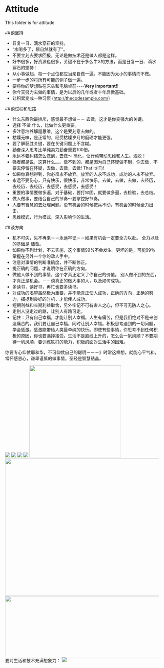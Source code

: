 # Attitude
This folder is for attitude

##谈坚持
* 日复一日、滴水穿石的坚持。    
* “水喝多了，尿自然就有了”。
* 不要立刻去要求回报，无论是做技术还是做人都是这样。  
* 好书很多，好资源也很多，关键不在于多么牛X的方法，而是日复一日、滴水穿石的坚持！  
* 从小事做起，每一个点位都应当亲自做一遍。不能因为太小的事情而不做。  
* 一步一步的将所有可能的例子做一遍。
* 要将你的梦想贴在床头和电脑桌前----**Very important!!**
* 你今天努力去做的事情，是为以后的几年或者十年后做基础。
* 让积累变成一种习惯 (http://thecodesample.com/)

##谈过程和思路
* 什么东西你最排斥，感觉最不想做－－ 去做，这才是你变强大的关键。
* 选择 不做 什么，比做什么更重要。    
* 多注意培养解题思维，这个是要刻意去做的。  
* 枯燥无味，是正常的，经受枯燥岁月的磨砺才能更强。
* 要了解获胜关键，要在关键问题上不含糊。
* 勤奋深入思考比单纯卖力勤奋重要100倍。
* 永远不要纠结怎么做到，去做～ 简化，让行动带动思维和人生。洒脱！
* 强者都是说，这算什么。。。做不到的，都是因为自己怀疑做不到，你去做，不要去停留在怀疑，去做，去做，去做! That it(IT)!
* 如果你真想得到，你必须永不放弃。放弃的人永不成功，成功的人永不放弃。
* 永远不要伤心，只有快乐，很快乐，非常快乐，去做，去做，去做，去经历，去经历，去经历，去感受，去感受，去感受！
* 重要的事情要做多遍，对于基础，要打牢固，就要做多遍，去检验，去总结。
* 做人做事，要结合自己的节奏～要掌控好节奏。
* 人要有智慧的去处理问题。没有机会的时候按兵不动，有机会的时候全力出击。
* 思维模式，行为模式，深入影响你的生活。

##谈方向
* 机不可失，失不再来－－永远牢记－－如果有机会一定要全力以赴。 全力以赴的基础是 储备。
* 如果你不列计划，不去实施，这个事情99%不会发生。更坏的是，可能99%掌握在另外一个你的敌人手中。
* 注意对事情的判断准确度，并不断修正。
* 提正确的问题，才说明你在正确的方向。
* 做他人做不到的事情，这个才真正定义了你自己的价值。 别人做不到的东西，才真正是机会。－－谈真正的做大事的人，以及如何成功。
* 多读书，读好书，再忙也要多读书。
* 对成功的渴望虽然极为重要，并不能真正使人成功，正确的方向，正确的努力，捕捉到良好的时机，才能使人成功。
* 短期利益和长期利益取舍，另外牢记不可有害人之心，但不可无防人之心。
* 走别人没走过的路，让别人有路可走。
* 记住：只有自己幸福，才能让别人幸福。人生有痛苦，但是我们绝对不是来创造痛苦的。我们要让自己幸福，同时让别人幸福。积极思考遇到的一切问题，学会感激。感激能带给人类最单纯的快乐。即使有些事情，你思考不到任何积极的原因，你也要选择接受。生活不是直线上升的，怎么会一帆风顺？不要期待一帆风顺，要训练铁打的能力，积极的面对生活中的困难。




你要专心仰仗耶和华，不可仰仗自己的聪明－－－》时常这样想，就能心平气和，常怀感恩心，谦卑谨慎的做事情。圣经是智慧结晶。


<img src="./1.png"/>
<img src="./2.jpg"/>

<img src="./3.png"/>
<img src="./4.png"/>

<img src="./5.jpg" height="300"/>
<img src="./6.jpg" height="450" width="1000"/>
<img src="./actionFuture.jpg" height="200" width="1000"/>
要对生活和技术充满想象力：
<img src="./imagination.png"/>